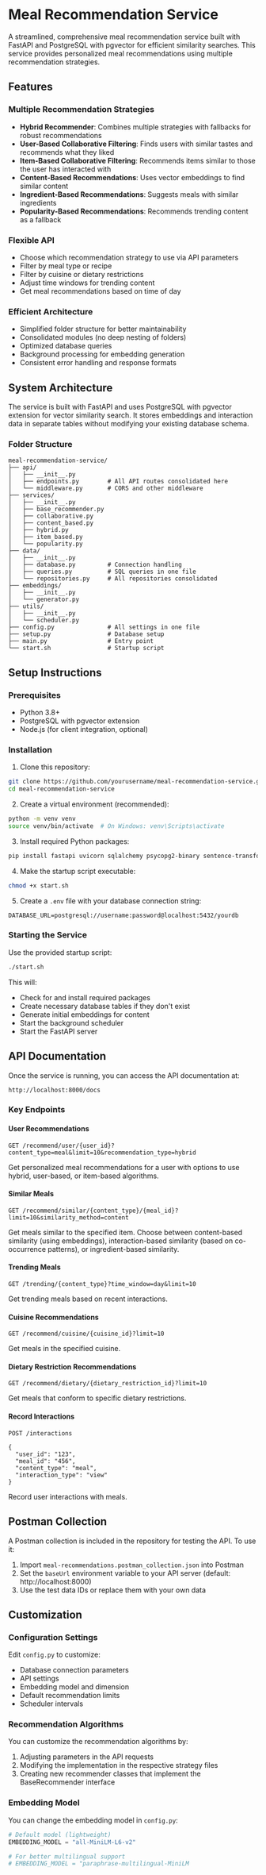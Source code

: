 # Meal Recommendation Service

A streamlined, comprehensive meal recommendation service built with FastAPI and PostgreSQL with pgvector for efficient similarity searches. This service provides personalized meal recommendations using multiple recommendation strategies.

## Features

### Multiple Recommendation Strategies

- **Hybrid Recommender**: Combines multiple strategies with fallbacks for robust recommendations
- **User-Based Collaborative Filtering**: Finds users with similar tastes and recommends what they liked
- **Item-Based Collaborative Filtering**: Recommends items similar to those the user has interacted with
- **Content-Based Recommendations**: Uses vector embeddings to find similar content
- **Ingredient-Based Recommendations**: Suggests meals with similar ingredients
- **Popularity-Based Recommendations**: Recommends trending content as a fallback

### Flexible API

- Choose which recommendation strategy to use via API parameters
- Filter by meal type or recipe
- Filter by cuisine or dietary restrictions
- Adjust time windows for trending content
- Get meal recommendations based on time of day

### Efficient Architecture

- Simplified folder structure for better maintainability
- Consolidated modules (no deep nesting of folders)
- Optimized database queries
- Background processing for embedding generation
- Consistent error handling and response formats

## System Architecture

The service is built with FastAPI and uses PostgreSQL with pgvector extension for vector similarity search. It stores embeddings and interaction data in separate tables without modifying your existing database schema.

### Folder Structure

```
meal-recommendation-service/
├── api/
│   ├── __init__.py
│   ├── endpoints.py        # All API routes consolidated here
│   └── middleware.py       # CORS and other middleware
├── services/
│   ├── __init__.py
│   ├── base_recommender.py
│   ├── collaborative.py
│   ├── content_based.py
│   ├── hybrid.py
│   ├── item_based.py
│   └── popularity.py
├── data/
│   ├── __init__.py
│   ├── database.py         # Connection handling
│   ├── queries.py          # SQL queries in one file
│   └── repositories.py     # All repositories consolidated
├── embeddings/
│   ├── __init__.py
│   └── generator.py
├── utils/
│   ├── __init__.py
│   └── scheduler.py
├── config.py               # All settings in one file
├── setup.py                # Database setup
├── main.py                 # Entry point
└── start.sh                # Startup script
```

## Setup Instructions

### Prerequisites

- Python 3.8+
- PostgreSQL with pgvector extension
- Node.js (for client integration, optional)

### Installation

1. Clone this repository:

```bash
git clone https://github.com/yourusername/meal-recommendation-service.git
cd meal-recommendation-service
```

2. Create a virtual environment (recommended):

```bash
python -m venv venv
source venv/bin/activate  # On Windows: venv\Scripts\activate
```

3. Install required Python packages:

```bash
pip install fastapi uvicorn sqlalchemy psycopg2-binary sentence-transformers pandas scikit-learn numpy python-dotenv schedule
```

4. Make the startup script executable:

```bash
chmod +x start.sh
```

5. Create a `.env` file with your database connection string:

```
DATABASE_URL=postgresql://username:password@localhost:5432/yourdb
```

### Starting the Service

Use the provided startup script:

```bash
./start.sh
```

This will:
- Check for and install required packages
- Create necessary database tables if they don't exist
- Generate initial embeddings for content
- Start the background scheduler
- Start the FastAPI server

## API Documentation

Once the service is running, you can access the API documentation at:

```
http://localhost:8000/docs
```

### Key Endpoints

#### User Recommendations

```
GET /recommend/user/{user_id}?content_type=meal&limit=10&recommendation_type=hybrid
```

Get personalized meal recommendations for a user with options to use hybrid, user-based, or item-based algorithms.

#### Similar Meals

```
GET /recommend/similar/{content_type}/{meal_id}?limit=10&similarity_method=content
```

Get meals similar to the specified item. Choose between content-based similarity (using embeddings), interaction-based similarity (based on co-occurrence patterns), or ingredient-based similarity.

#### Trending Meals

```
GET /trending/{content_type}?time_window=day&limit=10
```

Get trending meals based on recent interactions.

#### Cuisine Recommendations

```
GET /recommend/cuisine/{cuisine_id}?limit=10
```

Get meals in the specified cuisine.

#### Dietary Restriction Recommendations

```
GET /recommend/dietary/{dietary_restriction_id}?limit=10
```

Get meals that conform to specific dietary restrictions.

#### Record Interactions

```
POST /interactions

{
  "user_id": "123",
  "meal_id": "456",
  "content_type": "meal",
  "interaction_type": "view"
}
```

Record user interactions with meals.

## Postman Collection

A Postman collection is included in the repository for testing the API. To use it:

1. Import `meal-recommendations.postman_collection.json` into Postman
2. Set the `baseUrl` environment variable to your API server (default: http://localhost:8000)
3. Use the test data IDs or replace them with your own data

## Customization

### Configuration Settings

Edit `config.py` to customize:

- Database connection parameters
- API settings
- Embedding model and dimension
- Default recommendation limits
- Scheduler intervals

### Recommendation Algorithms

You can customize the recommendation algorithms by:

1. Adjusting parameters in the API requests
2. Modifying the implementation in the respective strategy files
3. Creating new recommender classes that implement the BaseRecommender interface

### Embedding Model

You can change the embedding model in `config.py`:

```python
# Default model (lightweight)
EMBEDDING_MODEL = "all-MiniLM-L6-v2"

# For better multilingual support
# EMBEDDING_MODEL = "paraphrase-multilingual-MiniLM